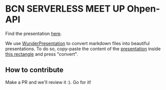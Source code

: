 # BCN SERVERLESS MEET UP Ohpen-API

Find the presentation [here](https://github.com/EduardBargues/bcn_sls_meet_up_ohpen_api/blob/main/presentation.md).

We use [WunderPresentation](https://wunderpresentation.com/) to convert markdown files into beautiful presentations. To do so, copy-paste the content of the [presentation](https://raw.githubusercontent.com/EduardBargues/bcn_sls_meet_up_ohpen_api/main/presentation.md) inside [this rectangle](https://wunderpresentation.com/create/markdown) and press "convert".

## How to contribute

Make a PR and we'll review it :). Go for it!
